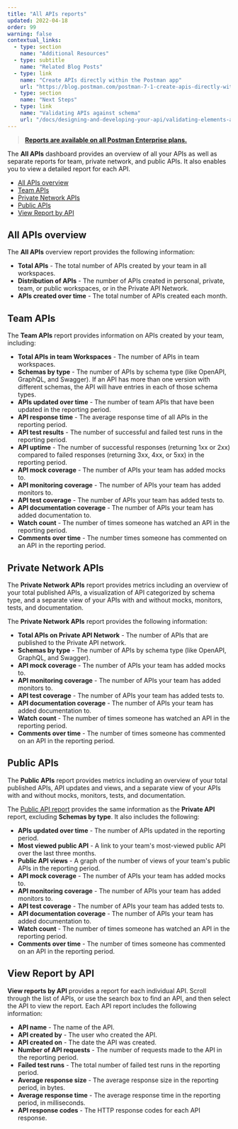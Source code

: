 ```yaml
---
title: "All APIs reports"
updated: 2022-04-18
order: 99
warning: false
contextual_links:
  - type: section
    name: "Additional Resources"
  - type: subtitle
    name: "Related Blog Posts"
  - type: link
    name: "Create APIs directly within the Postman app"
    url: "https://blog.postman.com/postman-7-1-create-apis-directly-within-the-postman-app/"
  - type: section
    name: "Next Steps"
  - type: link
    name: "Validating APIs against schema"
    url: "/docs/designing-and-developing-your-api/validating-elements-against-schema/"
---
```


> [__Reports are available on all Postman Enterprise plans.__](https://www.postman.com/pricing)

The __All APIs__ dashboard provides an overview of all your APIs as well as separate reports for team, private network, and public APIs. It also enables you to view a detailed report for each API.

* [All APIs overview](#all-apis-overview)
* [Team APIs](#team-apis)
* [Private Network APIs](#private-network-apis)
* [Public APIs](#public-apis)
* [View Report by API](#view-report-by-api)

## All APIs overview

The **All APIs** overview report provides the following information:

* **Total APIs** - The total number of APIs created by your team in all workspaces.
* **Distribution of APIs** - The number of APIs created in personal, private, team, or public workspaces, or in the Private API Network.
* **APIs created over time** - The total number of APIs created each month.

## Team APIs

The **Team APIs** report provides information on APIs created by your team, including:

* **Total APIs in team Workspaces** - The number of APIs in team workspaces.
* **Schemas by type** - The number of APIs by schema type (like OpenAPI, GraphQL, and Swagger). If an API has more than one version with different schemas, the API will have entries in each of those schema types.
* **APIs updated over time** - The number of team APIs that have been updated in the reporting period.
* **API response time** - The average response time of all APIs in the reporting period.
* **API test results** - The number of successful and failed test runs in the reporting period.
* **API uptime** - The number of successful responses (returning 1xx or 2xx) compared to failed responses (returning 3xx, 4xx, or 5xx) in the reporting period.
* **API mock coverage** - The number of APIs your team has added mocks to.
* **API monitoring coverage** - The number of APIs your team has added monitors to.
* **API test coverage** - The number of APIs your team has added tests to.
* **API documentation coverage** - The number of APIs your team has added documentation to.
* **Watch count** - The number of times someone has watched an API in the reporting period.
* **Comments over time** - The number times someone has commented on an API in the reporting period.

## Private Network APIs

The __Private Network APIs__ report provides metrics including an overview of your total published APIs, a visualization of API categorized by schema type, and a separate view of your APIs with and without mocks, monitors, tests, and documentation.

The __Private Network APIs__ report provides the following information:

* __Total APIs on Private API Network__ - The number of APIs that are published to the Private API network.
* __Schemas by type__ - The number of APIs by schema type (like OpenAPI, GraphQL, and Swagger).
* __API mock coverage__ - The number of APIs your team has added mocks to.
* __API monitoring coverage__ - The number of APIs your team has added monitors to.
* __API test coverage__ - The number of APIs your team has added tests to.
* __API documentation coverage__ - The number of APIs your team has added documentation to.
* **Watch count** - The number of times someone has watched an API in the reporting period.
* **Comments over time** - The number of times someone has commented on an API in the reporting period.

## Public APIs

The __Public APIs__ report provides metrics including an overview of your total published APIs, API updates and views, and a separate view of your APIs with and without mocks, monitors, tests, and documentation.

The [Public API report](#private-network-apis) provides the same information as the **Private API** report, excluding __Schemas by type__. It also includes the following:

* **APIs updated over time** - The number of APIs updated in the reporting period.
* **Most viewed public API** - A link to your team's most-viewed public API over the last three months.
* **Public API views** - A graph of the number of views of your team's public APIs in the reporting period.
* **API mock coverage** - The number of APIs your team has added mocks to.
* **API monitoring coverage** - The number of APIs your team has added monitors to.
* **API test coverage** - The number of APIs your team has added tests to.
* **API documentation coverage** - The number of APIs your team has added documentation to.
* **Watch count** - The number of times someone has watched an API in the reporting period.
* **Comments over time** - The number of times someone has commented on an API in the reporting period.


## View Report by API

__View reports by API__ provides a report for each individual API. Scroll through the list of APIs, or use the search box to find an API, and then select the API to view the report. Each API report includes the following information:

* **API name** - The name of the API.
* **API created by** - The user who created the API.
* **API created on** - The date the API was created.
* **Number of API requests** - The number of requests made to the API in the reporting period.
* **Failed test runs** - The total number of failed test runs in the reporting period.
* **Average response size** - The average response size in the reporting period, in bytes.
* **Average response time** - The average response time in the reporting period, in milliseconds.
* **API response codes** - The HTTP response codes for each API response.
